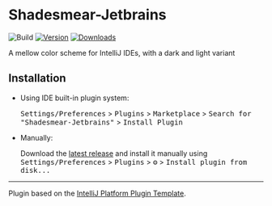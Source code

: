 # Shadesmear-Jetbrains

![Build](https://github.com/HiRoS-neko/Shadesmear-Jetbrains/workflows/Build/badge.svg)
[![Version](https://img.shields.io/jetbrains/plugin/v/17830-shadesmear-themes.svg)](https://plugins.jetbrains.com/plugin/17830-shadesmear-themes)
[![Downloads](https://img.shields.io/jetbrains/plugin/d/17830-shadesmear-themes.svg)](https://plugins.jetbrains.com/plugin/17830-shadesmear-themes)

<!-- Plugin description -->
A mellow color scheme for IntelliJ IDEs, with a dark and light variant 
<!-- Plugin description end -->

## Installation

- Using IDE built-in plugin system:
  
  <kbd>Settings/Preferences</kbd> > <kbd>Plugins</kbd> > <kbd>Marketplace</kbd> > <kbd>Search for "Shadesmear-Jetbrains"</kbd> >
  <kbd>Install Plugin</kbd>
  
- Manually:

  Download the [latest release](https://github.com/HiRoS-neko/Shadesmear-Jetbrains/releases/latest) and install it manually using
  <kbd>Settings/Preferences</kbd> > <kbd>Plugins</kbd> > <kbd>⚙️</kbd> > <kbd>Install plugin from disk...</kbd>


---
Plugin based on the [IntelliJ Platform Plugin Template][template].

[template]: https://github.com/JetBrains/intellij-platform-plugin-template
